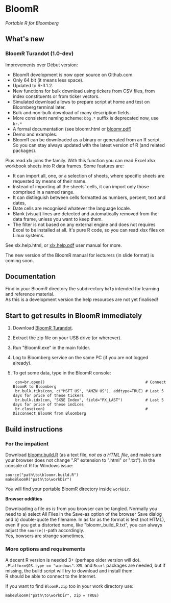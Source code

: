 BloomR
======

*Portable R for Bloomberg*


What's new
----------

### BloomR Turandot (1.0-dev)

Improvements over Début version:

- BloomR development is now open source on Github.com.
- Only 64 bit (it means less space).
- Updated to R-3.1.2.
- New functions for bulk download using tickers from CSV files, from index constituents or from ticker vectors.
- Simulated download allows to prepare script at home and test on Bloomberg terminal later.
- Bulk and non-bulk download of many description fields.
- More consistent naming scheme: `bbg.*` suffix is deprecated now, use `br.*`
- A formal documentation (see bloomr.html or [bloomr.pdf](https://github.com/AntonioFasano/BloomR/blob/master/bloomr.pdf?raw=true))
- Demo and examples.
- BloomR can be downloaded as a binary or generated from an R script. So you can stay always updated with the latest version of R (and related packages).


Plus read.xlx joins the family. With this function you can read Excel xlsx workbook sheets into R data frames.  Some features are:

* It can import all, one, or a selection of sheets, where specific sheets are requested by means of their name.
* Instead of importing all the sheets' cells, it can import only those comprised in a named range.
* It can distinguish between cells formatted as numbers, percent, text and dates,
* Date cells are recognised  whatever the language locale. 
* Blank (visual) lines are detected and automatically removed from the data frame, unless you want to keep them.
* The filter is not based on any external engine and does not requires Excel to be installed at all. It's pure R code, so you can read xlsx files on Linux systems. 

See xlx.help.html, or [xlx.help.pdf](https://github.com/AntonioFasano/BloomR/blob/master/xlx.help.pdf?raw=true) user manual for more.

The new version of the BloomR manual for lecturers (in slide format) is coming soon. 
 
 
Documentation
-------------

Find in your BloomR directory the subdirectory `help` intended for learning and reference material.  
As this is a development version the help resources are not yet finalised!

Start to get results in BloomR immediately 
----------------------------------------

1. Download [BloomR Turandot](https://www.sugarsync.com/pf/D9604848_697_6715279040").
2. Extract the zip file on your USB drive (or wherever).
3. Run "BloomR.exe" in the main folder.
4. Log to Bloomberg service on the same PC (if you are not logged already).
5. To get some data, type in the BloomR console:

        con=br.open()                                            # Connect BloomR to Bloomberg
        br.bulk.tiks(con, c("MSFT US", "AMZN US"), addtype=TRUE) # Last 5 days for price of these tickers 
        br.bulk.idx(con, "SX5E Index", field="PX_LAST")          # Last 5 days for price of these indices
        br.close(con)                                            # Disconnect BloomR from Bloomberg



Build instructions
------------------

### For the impatient

Download [bloomr.build.R](https://raw.githubusercontent.com/AntonioFasano/BloomR/master/bloomr.build.R) (as a text file, *not as a HTML file*, and make sure your browser does not change ".R" extension to ".html" or ".txt"). In the console of R for Windows issue:

	source("path\to\bloomr.build.R")
	makeBloomR("path\to\workDir")


You will find your portable BloomR directory  inside `workDir`.

**Browser oddities**

Downloading a file _as is_  from you browser can be tangled. Normally you need to a) select  All Files in the Save-as option of the browser Save dialog and b)   double-quote the filename. In as far as the format is text (not HTML), even if you get a distorted name, like "bloomr_build_R.txt", you can always adjust the `source()`-path accordingly.   
Yes, bowsers are strange sometimes. 


### More options and requirements

A decent R version is needed 3+ (perhaps older version will do).  
`.Platform$OS.type == "windows"`. `XML` and `Rcurl` packages are needed, but if missing, the build script will try to download and install them.  
R should be able to connect to the Internet.

If you want to find  `BloomR.zip` too in your work directory use:

	makeBloomR("path\to\workDir", zip = TRUE)


    
<!-- Local Variables: -->
<!-- mode: markdown -->
<!-- End: -->

<!--  LocalWords:  BloomR Bloomberg CSV
 -->
